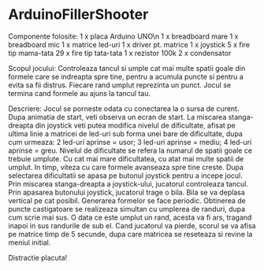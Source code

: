 # ArduinoFillerShooter

Componente folosite:
1 x placa Arduino UNO\n
1 x breadboard mare
1 x breadboard mic
1 x matrice led-uri
1 x driver pt. matrice
1 x joystick
5 x fire tip mama-tata
29 x fire tip tata-tata
1 x rezistor 100k
2 x condensator

Scopul jocului:
Controleaza tancul si umple cat mai multe spatii goale din formele care se indreapta spre tine, pentru a acumula puncte si pentru a evita sa fii distrus. Fiecare rand umplut reprezinta un punct. Jocul se termina cand formele au ajuns la tancul tau.

Descriere:
Jocul se porneste odata cu conectarea la o sursa de curent. Dupa animatia de start, veti observa un ecran de start. La miscarea stanga-dreapta din joystick veti putea modifica nivelul de dificultate, afisat pe ultima linie a matricei de led-uri sub forma unei bare de dificultate, dupa cum urmeaza:
2 led-uri aprinse = usor;
3 led-uri aprinse = mediu;
4 led-uri aprinse =  greu.
Nivelul de dificultate se refera la numarul de spatii goale ce trebuie umplute. Cu cat mai mare dificultatea, cu atat mai multe spatii de umplut. In timp, viteza cu care formele avanseaza spre tine creste.
Dupa selectarea dificultatii se apasa pe butonul joystick pentru a incepe jocul.
Prin miscarea stanga-dreapta a joystick-ului, jucatorul controleaza tancul. Prin apasarea butonului joystick, jucatorul trage o bila. Bila se va deplasa vertical pe cat posibil. Generarea formelor se face periodic. Obtinerea de puncte castigatoare se realizeaza simultan cu umplerea de randuri, dupa cum scrie mai sus. O data ce este umplut un rand, acesta va fi ars, tragand inapoi in sus randurile de sub el.
Cand jucatorul va pierde, scorul se va afisa pe matrice timp de 5 secunde, dupa care matricea se reseteaza si revine la meniul initial.

Distractie placuta!
